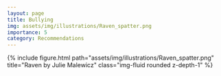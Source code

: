 ```yaml
---
layout: page
title: Bullying
img: assets/img/illustrations/Raven_spatter.png
importance: 5
category: Recommendations
---
```


<div class="row">
    <div class="col-sm mt-3 mt-md-0">
        {% include figure.html path="assets/img/illustrations/Raven_spatter.png" title="Raven by Julie Malewicz" class="img-fluid rounded z-depth-1" %}
    </div>
</div>
<!-- <div class="caption">
    This image can also have a caption. It's like magic.
</div> -->
